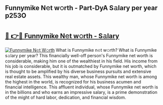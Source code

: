 ## Funnymike N𝚎t w𝚘rth - Part-DyA S𝚊lary per year p253O

# <h2><a href="http://gc2grr.nevu.top/?p=Funnymike">🔗 👉🔴 Funnymike N𝚎t w𝚘rth - S𝚊lary</a></h2>

[![Funnymike N𝚎t W𝚘rth](https://i.imgur.com/Oavwk0R.jpeg)](http://gc2grr.nevu.top/?p=Funnymike)
What is Funnymike n𝚎t w𝚘rth? What is Funnymike s𝚊lary per year?
This financially well-off person's Funnymike net worth is considerable, making him one of the wealthiest in his field. His income from his job is considerable, but it is outmatched by Funnymike net worth, which is thought to be amplified by his diverse business pursuits and extensive real estate assets. This wealthy man, whose Funnymike net worth is among the highest in the world, is recognized for his business acumen and financial intelligence. This affluent individual, whose Funnymike net worth is in the billions and who earns an impressive salary, is a prime demonstration of the might of hard labor, dedication, and financial wisdom.
